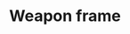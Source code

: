 ---
layout: item
title: Weapon frame
item-id: 23871
datatable: true
id: 23871
name: "Weapon frame"
members: true
lowalch: null
highalch: null
examine: "Could be used to make some kind of weapon."
monsters:
  - id: 9040
    name: "Corrupted Rat"
    members: true
    combat_level: 34
    wiki_url: "https://oldschool.runescape.wiki/w/Corrupted_Rat"
    drops:
      - quantity: "1"
        rarity: 0.125
    image: "https://oldschool.runescape.wiki/images/thumb/b/bc/Corrupted_Rat.png/1200px-Corrupted_Rat.png?2a395"
  - id: 9041
    name: "Corrupted Spider"
    members: true
    combat_level: 32
    wiki_url: "https://oldschool.runescape.wiki/w/Corrupted_Spider"
    drops:
      - quantity: "1"
        rarity: 0.125
    image: "https://oldschool.runescape.wiki/images/thumb/6/60/Corrupted_Spider.png/1200px-Corrupted_Spider.png?dc885"
  - id: 9042
    name: "Corrupted Bat"
    members: true
    combat_level: 48
    wiki_url: "https://oldschool.runescape.wiki/w/Corrupted_Bat"
    drops:
      - quantity: "1"
        rarity: 0.125
    image: "https://oldschool.runescape.wiki/images/8/86/Corrupted_Bat.png?35682"
  - id: 9043
    name: "Corrupted Unicorn"
    members: true
    combat_level: 64
    wiki_url: "https://oldschool.runescape.wiki/w/Corrupted_Unicorn"
    drops:
      - quantity: "1"
        rarity: 0.125
    image: "https://oldschool.runescape.wiki/images/thumb/9/90/Corrupted_Unicorn.png/1200px-Corrupted_Unicorn.png?6f350"
  - id: 9044
    name: "Corrupted Scorpion"
    members: true
    combat_level: 89
    wiki_url: "https://oldschool.runescape.wiki/w/Corrupted_Scorpion"
    drops:
      - quantity: "1"
        rarity: 0.125
    image: "https://oldschool.runescape.wiki/images/thumb/9/9d/Corrupted_Scorpion.png/1200px-Corrupted_Scorpion.png?61d3b"
  - id: 9045
    name: "Corrupted Wolf"
    members: true
    combat_level: 102
    wiki_url: "https://oldschool.runescape.wiki/w/Corrupted_Wolf"
    drops:
      - quantity: "1"
        rarity: 0.125
    image: "https://oldschool.runescape.wiki/images/thumb/a/a7/Corrupted_Wolf.png/1200px-Corrupted_Wolf.png?c37de"
  - id: 9046
    name: "Corrupted Bear"
    members: true
    combat_level: 258
    wiki_url: "https://oldschool.runescape.wiki/w/Corrupted_Bear"
    drops:
      - quantity: "1"
        rarity: 1
    image: "https://oldschool.runescape.wiki/images/thumb/6/68/Corrupted_Bear.png/1200px-Corrupted_Bear.png?187d5"
  - id: 9047
    name: "Corrupted Dragon"
    members: true
    combat_level: 258
    wiki_url: "https://oldschool.runescape.wiki/w/Corrupted_Dragon"
    drops:
      - quantity: "1"
        rarity: 1
    image: "https://oldschool.runescape.wiki/images/2/2a/Corrupted_Dragon.png?785f4"
  - id: 9048
    name: "Corrupted Dark Beast"
    members: true
    combat_level: 258
    wiki_url: "https://oldschool.runescape.wiki/w/Corrupted_Dark_Beast"
    drops:
      - quantity: "1"
        rarity: 1
    image: "https://oldschool.runescape.wiki/images/thumb/c/c7/Corrupted_Dark_Beast.png/1200px-Corrupted_Dark_Beast.png?efc77"
---